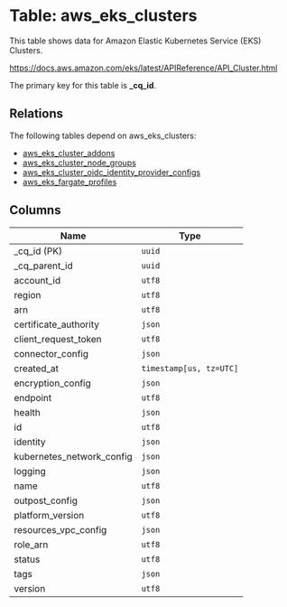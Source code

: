 # Table: aws_eks_clusters

This table shows data for Amazon Elastic Kubernetes Service (EKS) Clusters.

https://docs.aws.amazon.com/eks/latest/APIReference/API_Cluster.html

The primary key for this table is **_cq_id**.

## Relations

The following tables depend on aws_eks_clusters:
  - [aws_eks_cluster_addons](aws_eks_cluster_addons.md)
  - [aws_eks_cluster_node_groups](aws_eks_cluster_node_groups.md)
  - [aws_eks_cluster_oidc_identity_provider_configs](aws_eks_cluster_oidc_identity_provider_configs.md)
  - [aws_eks_fargate_profiles](aws_eks_fargate_profiles.md)

## Columns

| Name          | Type          |
| ------------- | ------------- |
|_cq_id (PK)|`uuid`|
|_cq_parent_id|`uuid`|
|account_id|`utf8`|
|region|`utf8`|
|arn|`utf8`|
|certificate_authority|`json`|
|client_request_token|`utf8`|
|connector_config|`json`|
|created_at|`timestamp[us, tz=UTC]`|
|encryption_config|`json`|
|endpoint|`utf8`|
|health|`json`|
|id|`utf8`|
|identity|`json`|
|kubernetes_network_config|`json`|
|logging|`json`|
|name|`utf8`|
|outpost_config|`json`|
|platform_version|`utf8`|
|resources_vpc_config|`json`|
|role_arn|`utf8`|
|status|`utf8`|
|tags|`json`|
|version|`utf8`|